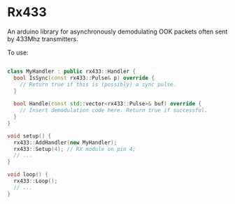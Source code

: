# Rx433
An arduino library for asynchronously demodulating OOK packets often sent by 433Mhz transmitters.

To use:

```c++

class MyHandler : public rx433::Handler {
  bool IsSync(const rx433::Pulse& p) override {
    // Return true if this is (possibly) a sync pulse.
  }
  
  bool Handle(const std::vector<rx433::Pulse>& buf) override {
    // Insert demodulation code here. Return true if successful.
  }
}

void setup() {
  rx433::AddHandler(new MyHandler);
  rx433::Setup(4); // RX module on pin 4;
  // ...
}

void loop() {
  rx433::Loop();
  // ...
}

```
